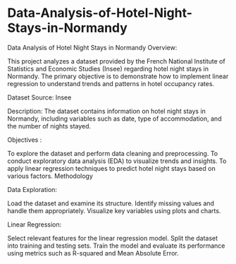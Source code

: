 
# Data-Analysis-of-Hotel-Night-Stays-in-Normandy


Data Analysis of Hotel Night Stays in Normandy
Overview:

This project analyzes a dataset provided by the French National Institute of Statistics and Economic Studies (Insee) regarding hotel night stays in Normandy. The primary objective is to demonstrate how to implement linear regression to understand trends and patterns in hotel occupancy rates.

Dataset
Source: Insee


Description: The dataset contains information on hotel night stays in Normandy, including variables such as date, type of accommodation, and the number of nights stayed.

Objectives : 

To explore the dataset and perform data cleaning and preprocessing.
To conduct exploratory data analysis (EDA) to visualize trends and insights.
To apply linear regression techniques to predict hotel night stays based on various factors.
Methodology

Data Exploration:

Load the dataset and examine its structure.
Identify missing values and handle them appropriately.
Visualize key variables using plots and charts.

Linear Regression:

Select relevant features for the linear regression model.
Split the dataset into training and testing sets.
Train the model and evaluate its performance using metrics such as R-squared and Mean Absolute Error.

